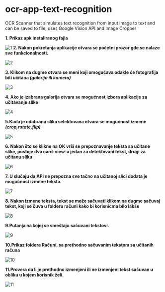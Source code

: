 # ocr-app-text-recognition
OCR Scanner that simulates text recognition from input image to text and can be saved to file, uses Google Vision API and Image Cropper




**1. Prikaz apk instaliranog fajla**

![1](https://user-images.githubusercontent.com/47160156/90132524-4dd27280-dd6e-11ea-9fbf-e013128a6994.jpg)
**2. Nakon pokretanja aplikacije otvara se početni prozor gde se nalaze sve funkcionalnosti.**

![2](https://user-images.githubusercontent.com/47160156/90132855-cf2a0500-dd6e-11ea-84fc-4b440be11d70.jpg)

**3. Klikom na dugme otvara se meni koji omogućava odakle će fotografija biti učitana _(galerija ili kamera)_**

![3](https://user-images.githubusercontent.com/47160156/90132867-d2bd8c00-dd6e-11ea-9da6-11f7e255b917.jpg)

**4. Ako je izabrana galerija otvara se mogućnost izbora aplikacije za učitavanje slike**

![4](https://user-images.githubusercontent.com/47160156/90132898-e0731180-dd6e-11ea-9536-a70d2bd78a1d.jpg)

**5.Kada je odabrana slika selektovana otvara se mogućnost izmene _(crop,rotate,flip)_**

![5](https://user-images.githubusercontent.com/47160156/90133015-0c8e9280-dd6f-11ea-8bce-680711cbb2a5.jpg)

**6. Nakon što se klikne na OK vrši se prepoznavanje teksta sa učitane slike, postoje dva card-view-a jedan za detektovani tekst, drugi za učitanu sliku**

![6](https://user-images.githubusercontent.com/47160156/90133847-778c9900-dd70-11ea-80f3-190c8d895922.jpg)

**7. U slučaju da API ne prepozna sve tačno na učitanoj slici dodata je mogućnost izmene teksta.**

![7](https://user-images.githubusercontent.com/47160156/90133853-7bb8b680-dd70-11ea-9625-dc40541e46ba.jpg)

**8. Nakon izmene teksta, tekst se može sačuvati klikom na dugme sačuvaj tekst, koji se čuva u folderu računi kako bi korisnicma bilo lakše**

![8](https://user-images.githubusercontent.com/47160156/90133860-7d827a00-dd70-11ea-8f64-9c067a3d91f5.jpg)

**9.Putanja na kojoj se smeštaju sačuvani tekstovi.**

![9](https://user-images.githubusercontent.com/47160156/90133869-807d6a80-dd70-11ea-9175-68be19a7e89d.jpg)

**10.Prikaz foldera Računi, sa prethodno sačuvanim tekstom sa učitanih računa**

![10](https://user-images.githubusercontent.com/47160156/90133874-82dfc480-dd70-11ea-8645-68523f50751e.jpg)

**11.Provera da li je prethodno izmenjeni ili ne izmenjeni tekst sačuvan u obliku u kojem korisnik želi.**

![11](https://user-images.githubusercontent.com/47160156/90133877-85421e80-dd70-11ea-8d65-2000ab2241e0.jpg)
